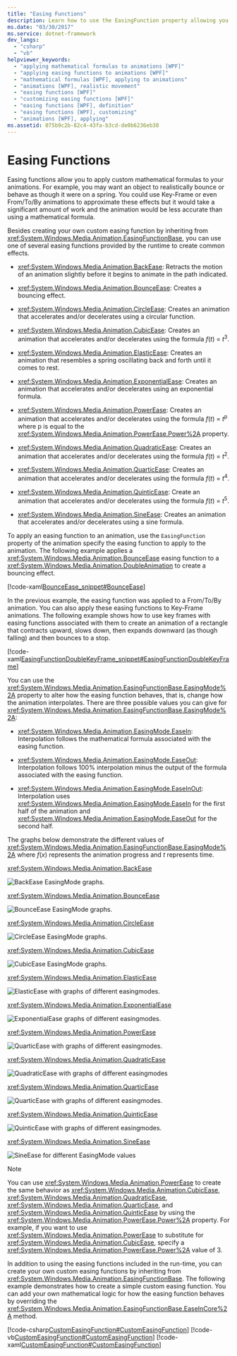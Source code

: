 ```yaml
---
title: "Easing Functions"
description: Learn how to use the EasingFunction property allowing you to apply custom mathematical formulas to animations.
ms.date: "03/30/2017"
ms.service: dotnet-framework
dev_langs:
  - "csharp"
  - "vb"
helpviewer_keywords:
  - "applying mathematical formulas to animations [WPF]"
  - "applying easing functions to animations [WPF]"
  - "mathematical formulas [WPF], applying to animations"
  - "animations [WPF], realistic movement"
  - "easing functions [WPF]"
  - "customizing easing functions [WPF]"
  - "easing functions [WPF], definition"
  - "easing functions [WPF], customizing"
  - "animations [WPF], applying"
ms.assetid: 075b9c2b-82c4-43fa-b3cd-de0b6236eb38
---
```

# Easing Functions

Easing functions allow you to apply custom mathematical formulas to your animations. For example, you may want an object to realistically bounce or behave as though it were on a spring. You could use Key-Frame or even From/To/By animations to approximate these effects but it would take a significant amount of work and the animation would be less accurate than using a mathematical formula.

Besides creating your own custom easing function by inheriting from <xref:System.Windows.Media.Animation.EasingFunctionBase>, you can use one of several easing functions provided by the runtime to create common effects.

- <xref:System.Windows.Media.Animation.BackEase>: Retracts the motion of an animation slightly before it begins to animate in the path indicated.

- <xref:System.Windows.Media.Animation.BounceEase>: Creates a bouncing effect.

- <xref:System.Windows.Media.Animation.CircleEase>: Creates an animation that accelerates and/or decelerates using a circular function.

- <xref:System.Windows.Media.Animation.CubicEase>: Creates an animation that accelerates and/or decelerates using the formula *f*(*t*) = *t*<sup>3</sup>.

- <xref:System.Windows.Media.Animation.ElasticEase>: Creates an animation that resembles a spring oscillating back and forth until it comes to rest.

- <xref:System.Windows.Media.Animation.ExponentialEase>: Creates an animation that accelerates and/or decelerates using an exponential formula.

- <xref:System.Windows.Media.Animation.PowerEase>: Creates an animation that accelerates and/or decelerates using the formula *f*(*t*) = *t*<sup>p</sup> where p is equal to the <xref:System.Windows.Media.Animation.PowerEase.Power%2A> property.

- <xref:System.Windows.Media.Animation.QuadraticEase>: Creates an animation that accelerates and/or decelerates using the formula *f*(*t*) = *t*<sup>2</sup>.

- <xref:System.Windows.Media.Animation.QuarticEase>: Creates an animation that accelerates and/or decelerates using the formula *f*(*t*) = *t*<sup>4</sup>.

- <xref:System.Windows.Media.Animation.QuinticEase>: Create an animation that accelerates and/or decelerates using the formula *f*(*t*) = *t*<sup>5</sup>.

- <xref:System.Windows.Media.Animation.SineEase>: Creates an animation that accelerates and/or decelerates using a sine formula.

To apply an easing function to an animation, use the `EasingFunction` property of the animation specify the easing function to apply to the animation. The following example applies a <xref:System.Windows.Media.Animation.BounceEase> easing function to a <xref:System.Windows.Media.Animation.DoubleAnimation> to create a bouncing effect.

[!code-xaml[BounceEase_snippet#BounceEase](~/samples/snippets/csharp/VS_Snippets_Wpf/bounceease_snippet/CS/window1.xaml#bounceease)]

In the previous example, the easing function was applied to a From/To/By animation. You can also apply these easing functions to Key-Frame animations. The following example shows how to use key frames with easing functions associated with them to create an animation of a rectangle that contracts upward, slows down, then expands downward (as though falling) and then bounces to a stop.

[!code-xaml[EasingFunctionDoubleKeyFrame_snippet#EasingFunctionDoubleKeyFrame](~/samples/snippets/csharp/VS_Snippets_Wpf/easingfunctiondoublekeyframe_snippet/CS/window1.xaml#easingfunctiondoublekeyframe)]

You can use the <xref:System.Windows.Media.Animation.EasingFunctionBase.EasingMode%2A> property to alter how the easing function behaves, that is, change how the animation interpolates. There are three possible values you can give for <xref:System.Windows.Media.Animation.EasingFunctionBase.EasingMode%2A>:

- <xref:System.Windows.Media.Animation.EasingMode.EaseIn>: Interpolation follows the mathematical formula associated with the easing function.

- <xref:System.Windows.Media.Animation.EasingMode.EaseOut>: Interpolation follows 100% interpolation minus the output of the formula associated with the easing function.

- <xref:System.Windows.Media.Animation.EasingMode.EaseInOut>: Interpolation uses <xref:System.Windows.Media.Animation.EasingMode.EaseIn> for the first half of the animation and <xref:System.Windows.Media.Animation.EasingMode.EaseOut> for the second half.

The graphs below demonstrate the different values of <xref:System.Windows.Media.Animation.EasingFunctionBase.EasingMode%2A> where *f*(*x*) represents the animation progress and *t* represents time.

<xref:System.Windows.Media.Animation.BackEase>

![BackEase EasingMode graphs.](./media/backease-graph.png "BackEase_Graph")

<xref:System.Windows.Media.Animation.BounceEase>

![BounceEase EasingMode graphs.](./media/bounceease-graph.png "BounceEase_Graph")

<xref:System.Windows.Media.Animation.CircleEase>

![CircleEase EasingMode graphs.](./media/circleease-graph.png "CircleEase_Graph")

<xref:System.Windows.Media.Animation.CubicEase>

![CubicEase EasingMode graphs.](./media/cubicease-graph.png "CubicEase_Graph")

<xref:System.Windows.Media.Animation.ElasticEase>

![ElasticEase with graphs of different easingmodes.](./media/elasticease-graph.png "ElasticEase_Graph")

<xref:System.Windows.Media.Animation.ExponentialEase>

![ExponentialEase graphs of different easingmodes.](./media/exponentialease-graph.png "ExponentialEase_Graph")

<xref:System.Windows.Media.Animation.PowerEase>

![QuarticEase with graphs of different easingmodes.](./media/quarticease-graph.png "QuarticEase_Graph")

<xref:System.Windows.Media.Animation.QuadraticEase>

![QuadraticEase with graphs of different easingmodes](./media/quadraticease-graph.png "QuadraticEase_Graph")

<xref:System.Windows.Media.Animation.QuarticEase>

![QuarticEase with graphs of different easingmodes.](./media/quarticease-graph.png "QuarticEase_Graph")

<xref:System.Windows.Media.Animation.QuinticEase>

![QuinticEase with graphs of different easingmodes.](./media/quinticease-graph.png "QuinticEase_Graph")

<xref:System.Windows.Media.Animation.SineEase>

![SineEase for different EasingMode values](./media/sineease-graph.png "SineEase_Graph")

> [!NOTE]
> You can use <xref:System.Windows.Media.Animation.PowerEase> to create the same behavior as <xref:System.Windows.Media.Animation.CubicEase>, <xref:System.Windows.Media.Animation.QuadraticEase>, <xref:System.Windows.Media.Animation.QuarticEase>, and <xref:System.Windows.Media.Animation.QuinticEase> by using the <xref:System.Windows.Media.Animation.PowerEase.Power%2A> property. For example, if you want to use <xref:System.Windows.Media.Animation.PowerEase> to substitute for <xref:System.Windows.Media.Animation.CubicEase>, specify a <xref:System.Windows.Media.Animation.PowerEase.Power%2A> value of 3.

In addition to using the easing functions included in the run-time, you can create your own custom easing functions by inheriting from <xref:System.Windows.Media.Animation.EasingFunctionBase>. The following example demonstrates how to create a simple custom easing function. You can add your own mathematical logic for how the easing function behaves by overriding the <xref:System.Windows.Media.Animation.EasingFunctionBase.EaseInCore%2A> method.

[!code-csharp[CustomEasingFunction#CustomEasingFunction](~/samples/snippets/csharp/VS_Snippets_Wpf/customeasingfunction/csharp/customlog10easingfunction.cs#customeasingfunction)]
[!code-vb[CustomEasingFunction#CustomEasingFunction](~/samples/snippets/visualbasic/VS_Snippets_Wpf/customeasingfunction/visualbasic/customlog10easingfunction.vb#customeasingfunction)]
[!code-xaml[CustomEasingFunction#CustomEasingFunction](~/samples/snippets/csharp/VS_Snippets_Wpf/customeasingfunction/csharp/window1.xaml#customeasingfunction)]
